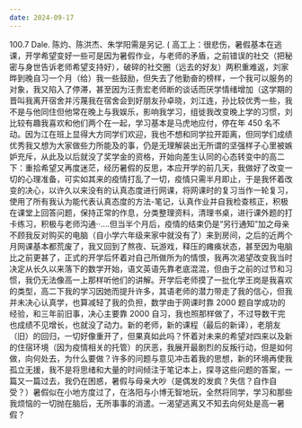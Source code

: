 ```yaml
---
date: 2024-09-17
---
```


100.7
Dale.
陈灼、陈洪杰、朱学阳需是另记.
(
高工上：很悲伤，暑假基本在逃课，开学希望变好一些可是因为暑假作业，与老师的矛盾，之前错误的社交（把秘密与身世告诉老师希望支持好），破碎的社交圈（远去的好友）两积重难返，刘家晔到晚自习一个月（给）我一些鼓励，但失去了他勤奋的榜样，一个我可以服务的对象，我又陷入了停滞，甚至因为汪责宏老师断的谈话而厌学情绪增加（这学期的晋叫我离开宿舍并污蔑我在宿舍会到好朋友孙卓晓，刘江连，孙比较优秀一些，我不是与他同住但他常在晚上与我娱乐，影响我学习，组徙我改变晚上学的习惯，刘比较有趣我喜欢和他们两个在一起，学习基本是马虎地应付，停在年 450 名不动。因为江在班上显得大方同学们欢迎，我也不想和同学拉开距离，但同学们成绩优秀我又想为大家做些力所能及的事，仍是无理解装出无所谓的坚强样子心里被嫉妒充斥，从此及以后就没了奖学金的资格，开始向差生认同的心态转变中的高二下：重拾希望又再度迷茫，经历暑假的反思，本应开学的前几天，我做好了改变一切的心理准备，可实如其来的疫情打乱了一切，疫情只需半月即止，于是我怀着改变的决心，以许久以来没有的认真态度进行网课，将网课时的复习当作一轮复习，使用了所有我认为能代表认真态度的方法-笔记，认真作业并自我检查核正，积极在课堂上回答问题，保持正常的作息，分类整理资料，清理书桌，进行课外题的打卡练习，积极与老师沟通··....但当半个月后，疫情的结束仍是“另行通知”加之母亲不顾我反对购买的电脑（自小学六年级来家中就没有了）来到房间，之后的近两个月网课基本都荒废了，我又回到了熬夜、玩游戏，释压的瘫痪状态，甚至因为电脑比之前更甚了，正式的开学后怀着对自己所做所为的情恨，我再次渴望改变我当时决定从长久以来落下的数学开始，语文英语先靠老底混混，但由于之前的过节和习惯，我仍无法像高一上那样听他们的讲解。开学后老师摸了一批化学王岗是我喜欢的类型，高二下我的学习因她而提升许多，其语老师的潜力带走了我的信心，但我并未决心认真学，也算减轻了我的负担，数学由于网课时靠 2000 题自学成功的经验，和三年前旧事，决心主要靠 2000 自习，我也照那样做了，不过导数干完也成绩不见增长，也就没了动力。新的老师，新的课程（最后的新译），老朋友（旧）的回归，一切好像重开了，但果真如此吗？怀着对未来的希望对四来以及新的住宿环境（因为疫情相关的托管）的厌恶，我展开最剧烈的反叛行动，但是如何做，向何处去，为什么要做？许多的问题与意见冲击着我的思想，新的环境再使我孤立无援，我不是将思绪和大量的时间倾注于笔记本上，探寻这些问题的答案，一篇又一篇过去，我仍在困惑，暑假与母亲大吵（是偶发的发疯？失信？自作自受？）暑假似在小地方度过了，在洛阳与小博无智地玩，全然将同学，学习和那些我烦恼的一切抛在脑后，无所事事的消遣。一渴望逃离又不知去向何处是高一暑假？
